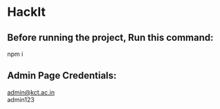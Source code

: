 # HackIt
## Before running the project, Run this command:
npm i
## Admin Page Credentials:
admin@kct.ac.in  
admin123
